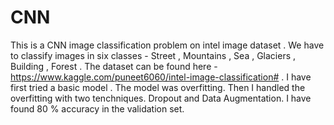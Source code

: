 # CNN
This is a CNN image classification problem on intel image dataset . We have to classify images in six classes - Street , Mountains , Sea , Glaciers , Building , Forest .
The dataset can be found here - https://www.kaggle.com/puneet6060/intel-image-classification# .
I have first tried a basic model . The model was overfitting. Then I handled the overfitting with two tenchniques. Dropout and Data Augmentation. I have found 80 % accuracy in the validation set. 
